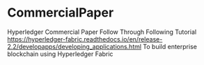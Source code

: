 # CommercialPaper
Hyperledger Commercial Paper Follow Through
Following Tutorial https://hyperledger-fabric.readthedocs.io/en/release-2.2/developapps/developing_applications.html
To build enterprise blockchain using Hyperledger Fabric

